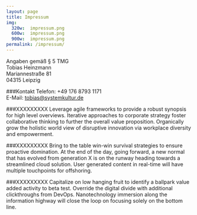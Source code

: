 ```yaml
---
layout: page
title: Impressum
img:
  320w:  impressum.png
  600w:  impressum.png
  900w:  impressum.png
permalink: /impressum/
---
```


Angaben gemäß § 5 TMG  
Tobias Heinzmann  
Mariannestraße 81  
04315 Leipzig

###Kontakt
Telefon: +49 176 8793 1171  
E-Mail: tobias@systemkultur.de

###XXXXXXXXX
Leverage agile frameworks to provide a robust synopsis for high level overviews. Iterative approaches to corporate strategy foster collaborative thinking to further the overall value proposition. Organically grow the holistic world view of disruptive innovation via workplace diversity and empowerment.

###XXXXXXXXX
Bring to the table win-win survival strategies to ensure proactive domination. At the end of the day, going forward, a new normal that has evolved from generation X is on the runway heading towards a streamlined cloud solution. User generated content in real-time will have multiple touchpoints for offshoring.

###XXXXXXXXX
Capitalize on low hanging fruit to identify a ballpark value added activity to beta test. Override the digital divide with additional clickthroughs from DevOps. Nanotechnology immersion along the information highway will close the loop on focusing solely on the bottom line.